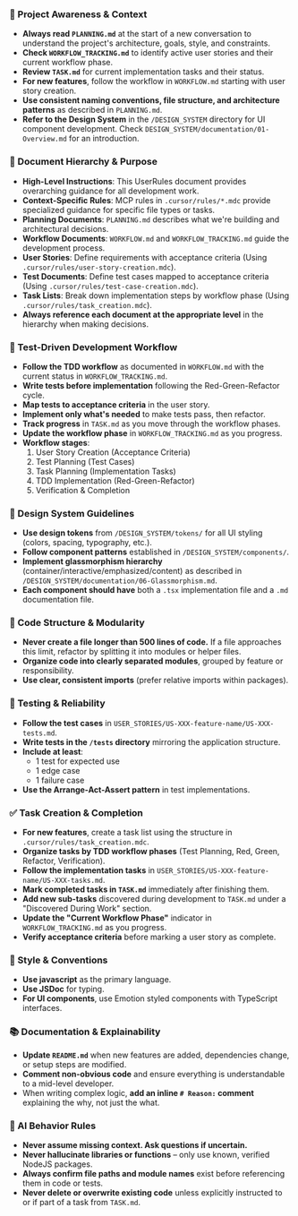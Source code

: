### 🔄 Project Awareness & Context
- **Always read `PLANNING.md`** at the start of a new conversation to understand the project's architecture, goals, style, and constraints.
- **Check `WORKFLOW_TRACKING.md`** to identify active user stories and their current workflow phase.
- **Review `TASK.md`** for current implementation tasks and their status.
- **For new features**, follow the workflow in `WORKFLOW.md` starting with user story creation.
- **Use consistent naming conventions, file structure, and architecture patterns** as described in `PLANNING.md`.
- **Refer to the Design System** in the `/DESIGN_SYSTEM` directory for UI component development. Check `DESIGN_SYSTEM/documentation/01-Overview.md` for an introduction.

### 📑 Document Hierarchy & Purpose
- **High-Level Instructions**: This UserRules document provides overarching guidance for all development work.
- **Context-Specific Rules**: MCP rules in `.cursor/rules/*.mdc` provide specialized guidance for specific file types or tasks.
- **Planning Documents**: `PLANNING.md` describes what we're building and architectural decisions.
- **Workflow Documents**: `WORKFLOW.md` and `WORKFLOW_TRACKING.md` guide the development process.
- **User Stories**: Define requirements with acceptance criteria (Using `.cursor/rules/user-story-creation.mdc`).
- **Test Documents**: Define test cases mapped to acceptance criteria (Using `.cursor/rules/test-case-creation.mdc`).
- **Task Lists**: Break down implementation steps by workflow phase (Using `.cursor/rules/task_creation.mdc`).
- **Always reference each document at the appropriate level** in the hierarchy when making decisions.

### 🔁 Test-Driven Development Workflow
- **Follow the TDD workflow** as documented in `WORKFLOW.md` with the current status in `WORKFLOW_TRACKING.md`.
- **Write tests before implementation** following the Red-Green-Refactor cycle.
- **Map tests to acceptance criteria** in the user story.
- **Implement only what's needed** to make tests pass, then refactor.
- **Track progress** in `TASK.md` as you move through the workflow phases.
- **Update the workflow phase** in `WORKFLOW_TRACKING.md` as you progress.
- **Workflow stages**:
  1. User Story Creation (Acceptance Criteria)
  2. Test Planning (Test Cases)
  3. Task Planning (Implementation Tasks)
  4. TDD Implementation (Red-Green-Refactor)
  5. Verification & Completion

### 🎨 Design System Guidelines
- **Use design tokens** from `/DESIGN_SYSTEM/tokens/` for all UI styling (colors, spacing, typography, etc.).
- **Follow component patterns** established in `/DESIGN_SYSTEM/components/`.
- **Implement glassmorphism hierarchy** (container/interactive/emphasized/content) as described in `/DESIGN_SYSTEM/documentation/06-Glassmorphism.md`.
- **Each component should have** both a `.tsx` implementation file and a `.md` documentation file.

### 🧱 Code Structure & Modularity
- **Never create a file longer than 500 lines of code.** If a file approaches this limit, refactor by splitting it into modules or helper files.
- **Organize code into clearly separated modules**, grouped by feature or responsibility.
- **Use clear, consistent imports** (prefer relative imports within packages).

### 🧪 Testing & Reliability
- **Follow the test cases** in `USER_STORIES/US-XXX-feature-name/US-XXX-tests.md`.
- **Write tests in the `/tests` directory** mirroring the application structure.
- **Include at least**:
  - 1 test for expected use
  - 1 edge case 
  - 1 failure case
- **Use the Arrange-Act-Assert pattern** in test implementations.

### ✅ Task Creation & Completion
- **For new features**, create a task list using the structure in `.cursor/rules/task_creation.mdc`.
- **Organize tasks by TDD workflow phases** (Test Planning, Red, Green, Refactor, Verification).
- **Follow the implementation tasks** in `USER_STORIES/US-XXX-feature-name/US-XXX-tasks.md`.
- **Mark completed tasks in `TASK.md`** immediately after finishing them.
- **Add new sub-tasks** discovered during development to `TASK.md` under a "Discovered During Work" section.
- **Update the "Current Workflow Phase"** indicator in `WORKFLOW_TRACKING.md` as you progress.
- **Verify acceptance criteria** before marking a user story as complete.

### 📎 Style & Conventions
- **Use javascript** as the primary language.
- **Use JSDoc** for typing.
- **For UI components**, use Emotion styled components with TypeScript interfaces.

### 📚 Documentation & Explainability
- **Update `README.md`** when new features are added, dependencies change, or setup steps are modified.
- **Comment non-obvious code** and ensure everything is understandable to a mid-level developer.
- When writing complex logic, **add an inline `# Reason:` comment** explaining the why, not just the what.

### 🧠 AI Behavior Rules
- **Never assume missing context. Ask questions if uncertain.**
- **Never hallucinate libraries or functions** – only use known, verified NodeJS packages.
- **Always confirm file paths and module names** exist before referencing them in code or tests.
- **Never delete or overwrite existing code** unless explicitly instructed to or if part of a task from `TASK.md`.